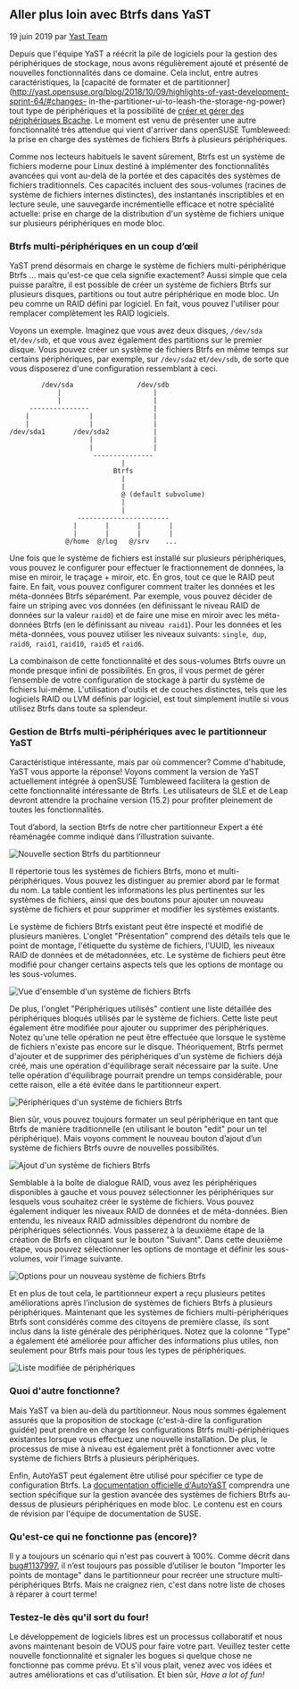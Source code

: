 Aller plus loin avec Btrfs dans YaST
------------------------------------

19 juin 2019 par [Yast Team](https://lizards.opensuse.org/author/yast-team/ "Posts de Yast Team")

Depuis que l'équipe YaST a réécrit la pile de logiciels pour la gestion des périphériques de stockage, nous avons régulièrement ajouté et présenté de nouvelles fonctionnalités dans ce domaine. Cela inclut, entre autres caractéristiques, la [capacité de formater et de partitionner](http://yast.opensuse.org/blog/2018/10/09/highlights-of-yast-development-sprint-64/#changes- in-the-partitioner-ui-to-leash-the-storage-ng-power) tout type de périphériques et la possibilité de [créer et gérer des périphériques Bcache](https://lizards.opensuse.org/2019/02/27/recap-bcache-in-yast/). Le moment est venu de présenter une autre fonctionnalité très attendue qui vient d'arriver dans openSUSE Tumbleweed: la prise en charge des systèmes de fichiers Btrfs à plusieurs périphériques.

Comme nos lecteurs habituels le savent sûrement, Btrfs est un système de fichiers moderne pour Linux destiné à implémenter des fonctionnalités avancées qui vont au-delà de la portée et des capacités des systèmes de fichiers traditionnels. Ces capacités incluent des sous-volumes (racines de système de fichiers internes distinctes), des instantanés inscriptibles et en lecture seule, une sauvegarde incrémentielle efficace et notre spécialité actuelle: prise en charge de la distribution d'un système de fichiers unique sur plusieurs périphériques en mode bloc.

### Btrfs multi-périphériques en un coup d’œil

YaST prend désormais en charge le système de fichiers multi-périphérique Btrfs ... mais qu'est-ce que cela signifie exactement? Aussi simple que cela puisse paraître, il est possible de créer un système de fichiers Btrfs sur plusieurs disques, partitions ou tout autre périphérique en mode bloc. Un peu comme un RAID défini par logiciel. En fait, vous pouvez l'utiliser pour remplacer complètement les RAID logiciels.

Voyons un exemple. Imaginez que vous avez deux disques, `/dev/sda` et`/dev/sdb`, et que vous avez également des partitions sur le premier disque. Vous pouvez créer un système de fichiers Btrfs en même temps sur certains périphériques, par exemple, sur `/dev/sda2` et`/dev/sdb`, de sorte que vous disposerez d'une configuration ressemblant à ceci.

            /dev/sda                /dev/sdb
                |                       |   
                |                       |   
         ---------------                |   
        |               |               |   
        |               |               |   
    /dev/sda1       /dev/sda2           |   
                        |               |   
                        |               |   
                         ---------------
                                |   
                              Btrfs
                                |   
                                |   
                                @ (default subvolume)
                                |   
                                |   
                     -----------------------
                    |       |       |       |   
                    |       |       |       |   
                  @/home  @/log   @/srv    ...

Une fois que le système de fichiers est installé sur plusieurs périphériques, vous pouvez le configurer pour effectuer le fractionnement de données, la mise en miroir, le traçage + miroir, etc. En gros, tout ce que le RAID peut faire. En fait, vous pouvez configurer comment traiter les données et les méta-données Btrfs séparément. Par exemple, vous pouvez décider de faire un striping avec vos données (en définissant le niveau RAID de données sur la valeur `raid0`) et de faire une mise en miroir avec les méta-données Btrfs (en le définissant au niveau` raid1`). Pour les données et les méta-données, vous pouvez utiliser les niveaux suivants: `single`,` dup`, `raid0`,` raid1`, `raid10`,` raid5` et `raid6`.

La combinaison de cette fonctionnalité et des sous-volumes Btrfs ouvre un monde presque infini de possibilités. En gros, il vous permet de gérer l’ensemble de votre configuration de stockage à partir du système de fichiers lui-même. L'utilisation d'outils et de couches distinctes, tels que les logiciels RAID ou LVM définis par logiciel, est tout simplement inutile si vous utilisez Btrfs dans toute sa splendeur.

### Gestion de Btrfs multi-périphériques avec le partitionneur YaST

Caractéristique intéressante, mais par où commencer? Comme d'habitude, YaST vous apporte la réponse! Voyons comment la version de YaST actuellement intégrée à openSUSE Tumbleweed facilitera la gestion de cette fonctionnalité intéressante de Btrfs. Les utilisateurs de SLE et de Leap devront attendre la prochaine version (15.2) pour profiter pleinement de toutes les fonctionnalités.

Tout d’abord, la section Btrfs de notre cher partitionneur Expert a été réaménagée comme indiqué dans l’illustration suivante.

![Nouvelle section Btrfs du partitionneur](https://lizards.opensuse.org/wp-content/uploads/2019/06/btrfs_section-300x157.png)

Il répertorie tous les systèmes de fichiers Btrfs, mono et multi-périphériques. Vous pouvez les distinguer au premier abord par le format du nom. La table contient les informations les plus pertinentes sur les systèmes de fichiers, ainsi que des boutons pour ajouter un nouveau système de fichiers et pour supprimer et modifier les systèmes existants.

Le système de fichiers Btrfs existant peut être inspecté et modifié de plusieurs manières. L'onglet "Présentation" comprend des détails tels que le point de montage, l'étiquette du système de fichiers, l'UUID, les niveaux RAID de données et de métadonnées, etc. Le système de fichiers peut être modifié pour changer certains aspects tels que les options de montage ou les sous-volumes.

![Vue d'ensemble d'un système de fichiers Btrfs](https://lizards.opensuse.org/wp-content/uploads/2019/06/show-300x157.png)

De plus, l'onglet "Périphériques utilisés" contient une liste détaillée des périphériques bloqués utilisés par le système de fichiers. Cette liste peut également être modifiée pour ajouter ou supprimer des périphériques. Notez qu'une telle opération ne peut être effectuée que lorsque le système de fichiers n'existe pas encore sur le disque. Théoriquement, Btrfs permet d'ajouter et de supprimer des périphériques d'un système de fichiers déjà créé, mais une opération d'équilibrage serait nécessaire par la suite. Une telle opération d'équilibrage pourrait prendre un temps considérable, pour cette raison, elle a été évitée dans le partitionneur expert.

![Périphériques d'un système de fichiers Btrfs](https://lizards.opensuse.org/wp-content/uploads/2019/06/used_devices-300x158.png)

Bien sûr, vous pouvez toujours formater un seul périphérique en tant que Btrfs de manière traditionnelle (en utilisant le bouton "edit" pour un tel périphérique). Mais voyons comment le nouveau bouton d’ajout d’un système de fichiers Btrfs ouvre de nouvelles possibilités.

![Ajout d'un système de fichiers Btrfs](https://lizards.opensuse.org/wp-content/uploads/2019/06/add_filesystem-300x157.png)

Semblable à la boîte de dialogue RAID, vous avez les périphériques disponibles à gauche et vous pouvez sélectionner les périphériques sur lesquels vous souhaitez créer le système de fichiers. Vous pouvez également indiquer les niveaux RAID de données et de méta-données. Bien entendu, les niveaux RAID admissibles dépendront du nombre de périphériques sélectionnés. Vous passerez à la deuxième étape de la création de Btrfs en cliquant sur le bouton "Suivant". Dans cette deuxième étape, vous pouvez sélectionner les options de montage et définir les sous-volumes, voir l'image suivante.

![Options pour un nouveau système de fichiers Btrfs](https://lizards.opensuse.org/wp-content/uploads/2019/06/options-300x203.png)

Et en plus de tout cela, le partitionneur expert a reçu plusieurs petites améliorations après l’inclusion de systèmes de fichiers Btrfs à plusieurs périphériques. Maintenant que les systèmes de fichiers multi-périphériques Btrfs sont considérés comme des citoyens de première classe, ils sont inclus dans la liste générale des périphériques. Notez que la colonne "Type" a également été améliorée pour afficher des informations plus utiles, non seulement pour Btrfs mais pour tous les types de périphériques.

![Liste modifiée de périphériques](https://lizards.opensuse.org/wp-content/uploads/2019/06/devices_list-300x157.png)

### Quoi d'autre fonctionne?

Mais YaST va bien au-delà du partitionneur. Nous nous sommes également assurés que la proposition de stockage (c'est-à-dire la configuration guidée) peut prendre en charge les configurations Btrfs multi-périphériques existantes lorsque vous effectuez une nouvelle installation. De plus, le processus de mise à niveau est également prêt à fonctionner avec votre système de fichiers Btrfs à plusieurs périphériques.

Enfin, AutoYaST peut également être utilisé pour spécifier ce type de configuration Btrfs. La [documentation officielle d'AutoYaST](https://www.suse.com/documentation/sles-15/singlehtml/book_autoyast/book_autoyast.html) comprendra une section spécifique sur la gestion avancée des systèmes de fichiers Btrfs au-dessus de plusieurs périphériques en mode bloc. Le contenu est en cours de révision par l'équipe de documentation de SUSE.

### Qu'est-ce qui ne fonctionne pas (encore)?

Il y a toujours un scénario qui n'est pas couvert à 100%. Comme décrit dans [bug\#1137997](https://bugzilla.suse.com/show_bug.cgi?id=1137997), il n’est toujours pas possible d’utiliser le bouton "Importer les points de montage" dans le partitionneur pour recréer une structure multi-périphériques Btrfs. Mais ne craignez rien, c'est dans notre liste de choses à réparer à court terme!

### Testez-le dès qu'il sort du four!

Le développement de logiciels libres est un processus collaboratif et nous avons maintenant besoin de VOUS pour faire votre part. Veuillez tester cette nouvelle fonctionnalité et signaler les bogues si quelque chose ne fonctionne pas comme prévu. Et s'il vous plait, venez avec vos idées et autres améliorations et cas d'utilisation. Et bien sûr, *Have a lot of fun!*
